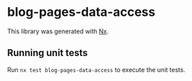 # blog-pages-data-access

This library was generated with [Nx](https://nx.dev).

## Running unit tests

Run `nx test blog-pages-data-access` to execute the unit tests.
